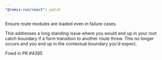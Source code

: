 ```yaml
---
"@remix-run/react": patch
---
```


Ensure route modules are loaded even in failure cases.

This addresses a long standing issue where you would end up in your root catch boundary if a form transition to another route threw. This no longer occurs and you end up in the contextual boundary you'd expect.

Fixed in PR #4385
